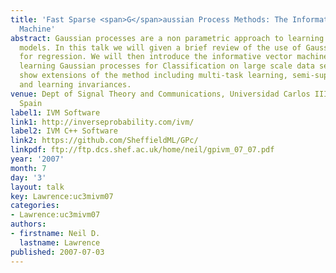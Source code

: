 ```yaml
---
title: 'Fast Sparse <span>G</span>aussian Process Methods: The Informative Vector
  Machine'
abstract: Gaussian processes are a non parametric approach to learning regression
  models. In this talk we will given a brief review of the use of Gaussian processes
  for regression. We will then introduce the informative vector machine approach to
  learning Gaussian processes for Classification on large scale data sets. We will
  show extensions of the method including multi-task learning, semi-supervised learning
  and learning invariances.
venue: Dept of Signal Theory and Communications, Universidad Carlos III de Madrid,
  Spain
label1: IVM Software
link1: http://inverseprobability.com/ivm/
label2: IVM C++ Software
link2: https://github.com/SheffieldML/GPc/
linkpdf: ftp://ftp.dcs.shef.ac.uk/home/neil/gpivm_07_07.pdf
year: '2007'
month: 7
day: '3'
layout: talk
key: Lawrence:uc3mivm07
categories:
- Lawrence:uc3mivm07
authors:
- firstname: Neil D.
  lastname: Lawrence
published: 2007-07-03
---
```

